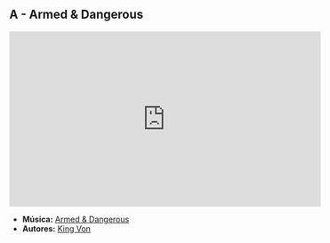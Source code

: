 ## A - Armed & Dangerous
<iframe width="560" height="315" src="https://www.youtube.com/embed/tBKYI3-3lMg?si=PzfqOB2ymAWiqvzM" title="YouTube video player" frameborder="0" allow="accelerometer; autoplay; clipboard-write; encrypted-media; gyroscope; picture-in-picture; web-share" referrerpolicy="strict-origin-when-cross-origin" allowfullscreen></iframe>

- **Música:** [Armed & Dangerous](../Músicas/Armed%20&%20Dangerous.md)
- **Autores:** [King Von](../Autores/King%20Von.md)